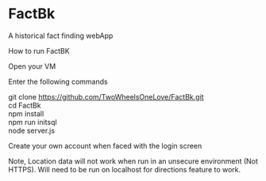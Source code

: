 # FactBk
A historical fact finding webApp

How to run FactBK  

Open your VM  

Enter the following commands  

git clone https://github.com/TwoWheelsOneLove/FactBk.git   
cd FactBk	  
npm install	   
npm run initsql   
node server.js  

Create your own account when faced with the login screen

Note, Location data will not work when run in an unsecure environment (Not HTTPS).
Will need to be run on localhost for directions feature to work. 
